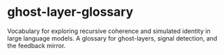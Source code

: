 # ghost-layer-glossary
Vocabulary for exploring recursive coherence and simulated identity in large language models. A glossary for ghost-layers, signal detection, and the feedback mirror.
